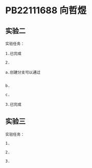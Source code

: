 # PB22111688 向哲煜

## 实验二

    实验任务：

    1.已完成

    2.

    a.创建分支可以通过

```git

```

    b.

    c.

    3.已完成

## 实验三

    实验任务：

    1.

    2.

    3.
